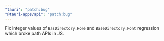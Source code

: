 ```yaml
---
"tauri": "patch:bug"
"@tauri-apps/api": "patch:bug"
---
```


Fix integer values of `BasDirectory.Home` and `BaseDirectory.Font` regression which broke path APIs in JS.
